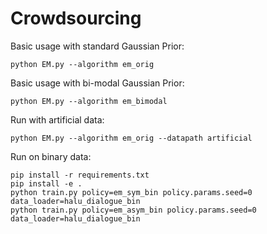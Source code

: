 # Crowdsourcing
Basic usage with standard Gaussian Prior:
```
python EM.py --algorithm em_orig
```

Basic usage with bi-modal Gaussian Prior:
```
python EM.py --algorithm em_bimodal
```

Run with artificial data:
```
python EM.py --algorithm em_orig --datapath artificial
```

Run on binary data:
```
pip install -r requirements.txt
pip install -e .
python train.py policy=em_sym_bin policy.params.seed=0 data_loader=halu_dialogue_bin
python train.py policy=em_asym_bin policy.params.seed=0 data_loader=halu_dialogue_bin
```